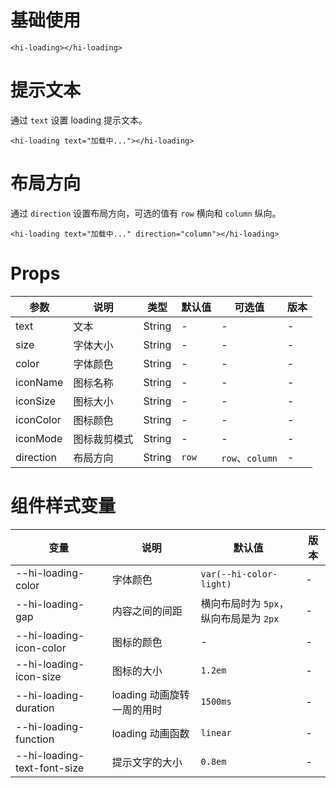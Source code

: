 # 基础使用

```vue
<hi-loading></hi-loading>
```

# 提示文本

通过 `text` 设置 loading 提示文本。

```vue
<hi-loading text="加载中..."></hi-loading>
```

# 布局方向

通过 `direction` 设置布局方向，可选的值有 `row` 横向和 `column` 纵向。

```vue
<hi-loading text="加载中..." direction="column"></hi-loading>
```

# Props

| 参数      | 说明         | 类型   | 默认值 | 可选值          | 版本 |
| --------- | ------------ | ------ | ------ | --------------- | ---- |
| text      | 文本         | String | -      | -               | -    |
| size      | 字体大小     | String | -      | -               | -    |
| color     | 字体颜色     | String | -      | -               | -    |
| iconName  | 图标名称     | String | -      | -               | -    |
| iconSize  | 图标大小     | String | -      | -               | -    |
| iconColor | 图标颜色     | String | -      | -               | -    |
| iconMode  | 图标裁剪模式 | String | -      | -               | -    |
| direction | 布局方向     | String | `row`  | `row`、`column` | -    |

# 组件样式变量

| 变量                        | 说明                       | 默认值                                 | 版本 |
| --------------------------- | -------------------------- | -------------------------------------- | ---- |
| --hi-loading-color          | 字体颜色                   | `var(--hi-color-light)`                | -    |
| --hi-loading-gap            | 内容之间的间距             | 横向布局时为 `5px`，纵向布局是为 `2px` | -    |
| --hi-loading-icon-color     | 图标的颜色                 | -                                      | -    |
| --hi-loading-icon-size      | 图标的大小                 | `1.2em`                                | -    |
| --hi-loading-duration       | loading 动画旋转一周的用时 | `1500ms`                               | -    |
| --hi-loading-function       | loading 动画函数           | `linear`                               | -    |
| --hi-loading-text-font-size | 提示文字的大小             | `0.8em`                                | -    |
